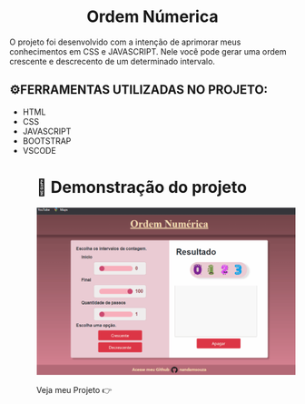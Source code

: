 <html>
    <h1 align="center">Ordem Númerica</h1>
    <p>O projeto foi desenvolvido com a intenção de aprimorar meus conhecimentos em CSS e JAVASCRIPT. Nele você pode gerar uma ordem crescente e descrecento de um determinado intervalo.</p>
    <h2>⚙️FERRAMENTAS UTILIZADAS NO PROJETO:</h2>
    <ul>
        <li>HTML</li>
        <li>CSS</li>
        <li>JAVASCRIPT</li>
        <li>BOOTSTRAP</li>
        <li>VSCODE</li>
    <ul>
    <h1>🔎 Demonstração do projeto</h1>
    <img src="./img/Animação_numeros.gif" alt="img">
    <p> Veja meu Projeto 👉 <a href=""></a></p>

</html>